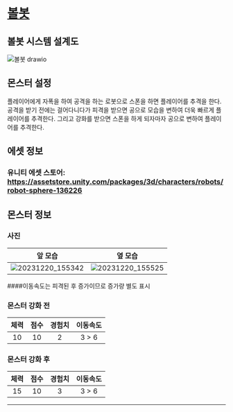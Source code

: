 # [볼봇](../README.md)

## 볼봇 시스템 설계도
![볼봇 drawio](https://github.com/ACEDIA2567/CityGun/assets/101154683/f154a522-b019-44a5-a194-aa291e05cb95)

## 몬스터 설정
플레이어에게 자폭을 하여 공격을 하는 로봇으로 스폰을 하면 플레이어를 추격을 한다.   
공격을 받기 전에는 걸어다니다가 피격을 받으면 공으로 모습을 변하여 더욱 빠르게 플레이어를 추격한다.
그리고 강화를 받으면 스폰을 하게 되자마자 공으로 변하여 플레이어를 추격한다.

## 에셋 정보
### 유니티 에셋 스토어: https://assetstore.unity.com/packages/3d/characters/robots/robot-sphere-136226

## 몬스터 정보
### 사진
|앞 모습|옆 모습|
|:---:|:---:|
|![20231220_155342](https://github.com/ACEDIA2567/CityGun/assets/101154683/2d1c0e36-1eda-46db-978a-6be0847f0bb5)|![20231220_155525](https://github.com/ACEDIA2567/CityGun/assets/101154683/7e0cd9fe-1d31-4d78-a0ed-b1ae92bea7ea)|

####이동속도는 피격된 후 증가이므로 증가량 별도 표시
### 몬스터 강화 전
|체력|점수|경험치|이동속도|
|:---:|:---:|:---:|:---:|
|10|10|2|3 > 6|

### 몬스터 강화 후
|체력|점수|경험치|이동속도|
|:---:|:---:|:---:|:---:|
|15|10|3|3 > 6|

<hr>
